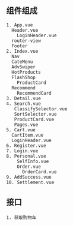 ## 组件组成
    1. App.vue
      Header.vue
        LoginHeader.vue
      router-view
      Footer
    2. Index.vue
      Nav
      CateMenu
      AdvSwiper
      HotProducts
      FlashShop
        ProductCard
      Recommend
        RecommendCard
    3. Detail.vue
    4. Search.vue
       ClassifySelector.vue
       SortSelector.vue
       ProductCard.vue
       Pages.vue
    5. Cart.vue
      CartItem.vue
      LoginHeader.vue
    6. Register.vue
    7. Login.vue
    8. Personal.vue
        SelfInfo.vue
        Order.vue
          OrderCard.vue
    9. AddSuccess.vue
    10. Settlement.vue
## 接口
    1. 获取购物车 
    